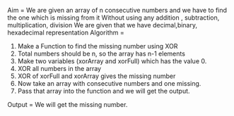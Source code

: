 Aim = We are given an array of n consecutive numbers and we have to find the one which is missing from it 
    Without using any addition , subtraction, multiplication, division
    We are given that we have decimal,binary, hexadecimal representation
Algorithm = 
1. Make a Function to find the missing number using XOR
2. Total numbers should be n, so the array has n-1 elements
3. Make two variables (xorArray and xorFull) which has the value 0.
4. XOR all numbers in the array
5. XOR of xorFull and xorArray gives the missing number
6. Now take an array with consecutive numbers and one missing.
7. Pass that array into the function and we will get the output.

Output = We will get the missing number.